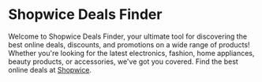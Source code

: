# Shopwice Deals Finder  
Welcome to Shopwice Deals Finder, your ultimate tool for discovering the best online deals, discounts, and promotions on a wide range of products! Whether you're looking for the latest electronics, fashion, home appliances, beauty products, or accessories, we've got you covered.
Find the best online deals at [Shopwice](https://shopwice.com).  
